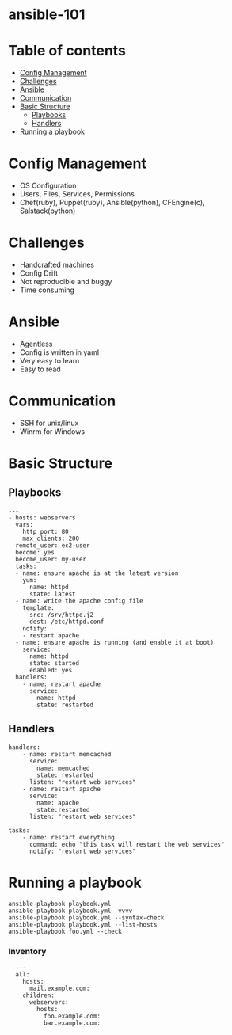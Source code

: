 # ansible-101
Table of contents
=================

<!--ts-->
   * [Config Management](##config-management)
   * [Challenges](##challenges)
   * [Ansible](##ansible)
   * [Communication](##communication)
   * [Basic Structure](##basic-structure)
      * [Playbooks](###playbooks)
      * [Handlers](###handlers)
   * [Running a playbook](##running-a-playbook)

<!--te-->

Config Management
=================
  - OS Configuration
  - Users, Files, Services, Permissions
  - Chef(ruby), Puppet(ruby), Ansible(python), CFEngine(c), Salstack(python)

Challenges
==========
  - Handcrafted machines
  - Config Drift
  - Not reproducible and buggy
  - Time consuming

Ansible
==========
  - Agentless
  - Config is written in yaml
  - Very easy to learn
  - Easy to read

Communication
=============
  - SSH for unix/linux
  - Winrm for Windows
 
Basic Structure
===============

Playbooks
---------
```
---
- hosts: webservers
  vars:
    http_port: 80
    max_clients: 200
  remote_user: ec2-user
  become: yes
  become_user: my-user
  tasks:
  - name: ensure apache is at the latest version
    yum:
      name: httpd
      state: latest
  - name: write the apache config file
    template:
      src: /srv/httpd.j2
      dest: /etc/httpd.conf
    notify:
    - restart apache
  - name: ensure apache is running (and enable it at boot)
    service:
      name: httpd
      state: started
      enabled: yes
  handlers:
    - name: restart apache
      service:
        name: httpd
        state: restarted
```

Handlers
--------
```
handlers:
    - name: restart memcached
      service:
        name: memcached
        state: restarted
      listen: "restart web services"
    - name: restart apache
      service:
        name: apache
        state:restarted
      listen: "restart web services"

tasks:
    - name: restart everything
      command: echo "this task will restart the web services"
      notify: "restart web services"
```

Running a playbook
==================
```
ansible-playbook playbook.yml
ansible-playbook playbook.yml -vvvv
ansible-playbook playbook.yml --syntax-check
ansible-playbook playbook.yml --list-hosts
ansible-playbook foo.yml --check
```
### Inventory
```
  ---
  all:
    hosts:
      mail.example.com:
    children:
      webservers:
        hosts:
          foo.example.com:
          bar.example.com: 
```
